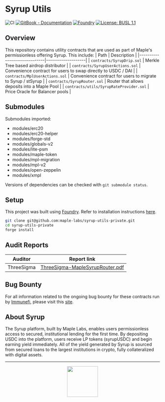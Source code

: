 # Syrup Utils

![CI](https://github.com/maple-labs/syrup-router-private/actions/workflows/ci.yml/badge.svg)
[![GitBook - Documentation](https://img.shields.io/badge/GitBook-Documentation-orange?logo=gitbook&logoColor=white)](https://syrup.gitbook.io/syrup)
[![Foundry][foundry-badge]][foundry]
[![License: BUSL 1.1](https://img.shields.io/badge/License-BUSL%201.1-blue.svg)](https://github.com/maple-labs/syrup-router-private/blob/main/LICENSE)

[foundry]: https://getfoundry.sh/
[foundry-badge]: https://img.shields.io/badge/Built%20with-Foundry-FFDB1C.svg

## Overview

This repository contains utility contracts that are used as part of Maple's permissionless offering Syrup. This include:
| Path                         | Description | 
|------------------------------|--------------------|
| `contracts/SyrupDrip.sol` | Merkle Tree based airdrop distributor | 
| `contracts/SyrupUserActions.sol` | Convenience contract for users to swap directly to USDC / DAI |
| `contracts/MplUserActions.sol` | Convenience contract for users to migrate to Syrup / stSyrup |
| `contracts/SyrupRouter.sol` | Router that allows deposits into a Maple Pool |
| `contracts/utils/SyrupRateProvider.sol` | Price Oracle for Balancer pools |
## Submodules

Submodules imported:
* modules/erc20
* modules/erc20-helper
* modules/forge-std
* modules/globals-v2
* modules/lite-psm
* modules/maple-token
* modules/mpl-migration
* modules/mpl-v2
* modules/open-zeppelin
* modules/xmpl

Versions of dependencies can be checked with `git submodule status`.

## Setup

This project was built using [Foundry](https://book.getfoundry.sh/). Refer to installation instructions [here](https://github.com/foundry-rs/foundry#installation).

```sh
git clone git@github.com:maple-labs/syrup-utils-private.git
cd syrup-utils-private
forge install
```

## Audit Reports

| Auditor | Report link |
|---|---|
| ThreeSigma | [ThreeSigma-MapleSyrupRouter.pdf](https://github.com/maple-labs/syrup-router-private/blob/main/audits/ThreeSigma-MapleSyrupRouter.pdf) |


## Bug Bounty

For all information related to the ongoing bug bounty for these contracts run by [Immunefi](https://immunefi.com/), please visit this [site](https://immunefi.com/bounty/maple/).

## About Syrup

The Syrup platform, built by Maple Labs, enables users permissionless access to secured,
institutional lending for the first time. By depositing USDC into the platform, users receive
LP tokens (syrupUSDC) and begin earning yield immediately. All of the yield generated by
Syrup is sourced from secured loans to the largest institutions in crypto, fully collateralized
with digital assets.

---

<p align="center">
  <img src="https://github.com/maple-labs/syrup-router-private/assets/59924029/cfd855e7-82ad-41ec-b4ac-bd42c2a539c5" height="100" />
</p>
